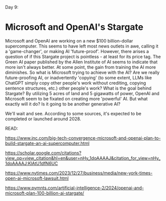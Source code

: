 Day 9:

Microsoft and OpenAI's Stargate
====

Microsoft and OpenAI are working on a new $100 billion-dollar supercomputer.
This seems to have left most news outlets in awe, calling it a 'game-changer', or making AI 'future-proof'.
However, there arises a question of if this Stargate project is pointless - at least for its price tag.
The Green AI paper published by the Allen Institute of AI seems to indicate that more isn't always better.
At some point, the gain from training the AI more diminishes.
So what is Microsoft trying to achieve with the AI? Are we really future-proofing AI, or inadvertently 'copying' (to some extent, LLMs like ChatGPT simply copy other people's work without crediting, copying sentence structures, etc.) other people's work?
What is the goal behind Stargate? By utilizing 5 acres of land and 5 gigawatts of power, OpenAI and Microsoft seem to be fixated on creating more 'powerful' AI.
But what exactly will it do? Is it going to be another generative AI?

We'll wait and see. According to some sources, it's expected to be completed or launched around 2028.

READ:

https://www.inc.com/big-tech-convergence-microsoft-and-openai-plan-to-build-stargate-an-ai-supercomputer.html 

https://scholar.google.com/citations?view_op=view_citation&hl=en&user=nHy_1doAAAAJ&citation_for_view=nHy_1doAAAAJ:KlAtU1dfN6UC

https://www.nytimes.com/2023/12/27/business/media/new-york-times-open-ai-microsoft-lawsuit.html

https://www.pymnts.com/artificial-intelligence-2/2024/openai-and-microsoft-plan-100-billion-ai-stargate/
